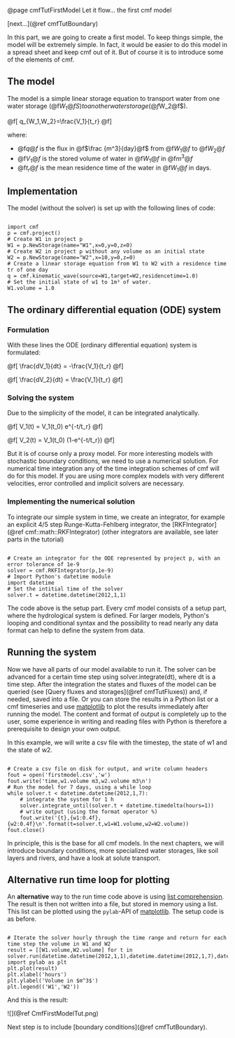 @page cmfTutFirstModel Let it flow... the first cmf model
 
[next...](@ref cmfTutBoundary)


In this part, we are going to create a first model. To keep things
simple, the model will be extremely simple. In fact, it would be easier
to do this model in a spread sheet and keep cmf out of it. But of course
it is to introduce some of the elements of cmf.

## The model

The model is a simple linear storage equation to transport water from
one water storage (@f$W_1@fS) to another water storage (@f$W_2@f$).


@f[
q_{W_1,W_2}=\frac{V_1}{t_r}
@f]

where:

  - @f$q@f$ is the flux in @f$\frac {m^3}{day}@f$ from @f$W_1@f$ to
    @f$W_2@f$
  - @f$V_1@f$ is the stored volume of water in @f$W_1@f$ in @f$m^3@f$
  - @f$t_r@f$ is the mean residence time of the water in @f$W_1@f$ in
    days.

## Implementation

The model (without the solver) is set up with the following lines of
code:

~~~~~~~~~~~~~{.py}

import cmf
p = cmf.project()
# Create W1 in project p 
W1 = p.NewStorage(name="W1",x=0,y=0,z=0)
# Create W2 in project p without any volume as an initial state
W2 = p.NewStorage(name="W2",x=10,y=0,z=0)
# Create a linear storage equation from W1 to W2 with a residence time tr of one day
q = cmf.kinematic_wave(source=W1,target=W2,residencetime=1.0)
# Set the initial state of w1 to 1m³ of water.
W1.volume = 1.0
~~~~~~~~~~~~~

## The ordinary differential equation (ODE) system

### Formulation

With these lines the ODE (ordinary differential equation) system is
formulated:


@f[
\frac{dV_1}{dt} = -\frac{V_1}{t_r}
@f]


@f[
\frac{dV_2}{dt} = \frac{V_1}{t_r}
@f]

### Solving the system

Due to the simplicity of the model, it can be integrated analytically.


@f[
V_1(t) = V_1(t_0) e^{-t/t_r}
@f]


@f[
V_2(t) = V_1(t_0) (1-e^{-t/t_r})
@f]

But it is of course only a proxy model. For more interesting models with
stochastic boundary conditions, we need to use a numerical solution. For
numerical time integration any of the time integration schemes of cmf
will do for this model. If you are using more complex models with very
different velocities, error controlled and implicit solvers are
necessary.

### Implementing the numerical solution

To integrate our simple system in time, we create an integrator, for
example an explicit 4/5 step Runge-Kutta-Fehlberg integrator, the
[RKFIntegrator](@ref cmf::math::RKFIntegrator) (other integrators are
available, see later parts in the tutorial)

~~~~~~~~~~~~~{.py}

# Create an integrator for the ODE represented by project p, with an error tolerance of 1e-9
solver = cmf.RKFIntegrator(p,1e-9)
# Import Python's datetime module
import datetime
# Set the intitial time of the solver
solver.t = datetime.datetime(2012,1,1)
~~~~~~~~~~~~~

The code above is the setup part. Every cmf model consists of a setup
part, where the hydrological system is defined. For larger models,
Python's looping and conditional syntax and the possibility to read
nearly any data format can help to define the system from data.

## Running the system

Now we have all parts of our model available to run it. The solver can
be advanced for a certain time step using solver.integrate(dt), where dt
is a time step. After the integration the states and fluxes of the model
can be queried (see [Query fluxes and storages](@ref cmfTutFluxes)) and,
if needed, saved into a file. Or you can store the results in a Python
list or a cmf timeseries and use [matplotlib](http://matplotlib.org) to
plot the results immediately after running the model. The content and
format of output is completely up to the user, some experience in
writing and reading files with Python is therefore a prerequisite to
design your own output.

In this example, we will write a csv file with the timestep, the state
of w1 and the state of w2.

~~~~~~~~~~~~~{.py}

# Create a csv file on disk for output, and write column headers
fout = open('firstmodel.csv','w')
fout.write('time,w1.volume m3,w2.volume m3\n')
# Run the model for 7 days, using a while loop
while solver.t < datetime.datetime(2012,1,7):
    # integrate the system for 1 h
    solver.integrate_until(solver.t + datetime.timedelta(hours=1))
    # write output (using the format operator %)
    fout.write('{t},{w1:0.4f},{w2:0.4f}\n'.format(t=solver.t,w1=W1.volume,w2=W2.volume))
fout.close()
~~~~~~~~~~~~~

In principle, this is the base for all cmf models. In the next chapters,
we will introduce boundary conditions, more specialized water storages,
like soil layers and rivers, and have a look at solute transport.

## Alternative run time loop for plotting

An **alternative** way to the run time code above is using [list
comprehension](http://docs.python.org/3/tutorial/datastructures.html).
The result is then not written into a file, but stored in memory using a
list. This list can be plotted using the `pylab`-API of
[matplotlib](http://matplotlib.org). The setup code is as before.

~~~~~~~~~~~~~{.py}

# Iterate the solver hourly through the time range and return for each time step the volume in W1 and W2
result = [[W1.volume,W2.volume] for t in solver.run(datetime.datetime(2012,1,1),datetime.datetime(2012,1,7),datetime.timedelta(hours=1))]
import pylab as plt
plt.plot(result)
plt.xlabel('hours')
plt.ylabel('Volume in $m^3$')
plt.legend(('W1','W2'))
~~~~~~~~~~~~~

And this is the result:

![](@ref CmfFirstModelTut.png)

Next step is to include [boundary conditions](@ref cmfTutBoundary).


